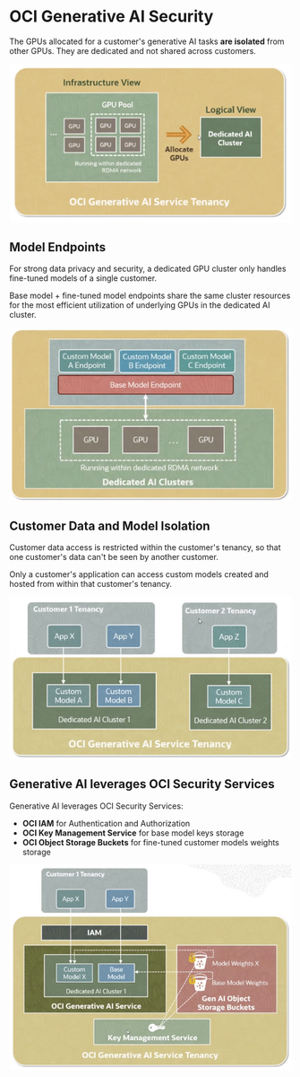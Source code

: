 # OCI Generative AI Security

The GPUs allocated for a customer's generative AI tasks **are isolated** 
from other GPUs. They are dedicated and not shared across customers.

![OCI Generative AI Security](../images/oci_generative_ai_security.png)

## Model Endpoints

For strong data privacy and security, a dedicated GPU cluster only handles fine-tuned models of a single customer.

Base model + fine-tuned model endpoints share the same cluster resources for the most efficient utilization of underlying GPUs in the dedicated AI cluster.

![Model Endpoints](../images/model_endpoints.png)

## Customer Data and Model Isolation

Customer data access is restricted within the customer's tenancy, so that one customer's data can't be seen by another customer.

Only a customer's application can access custom models created and hosted from within that customer's tenancy.

![Model Isolation](../images/model_isolation.png)

## Generative AI leverages OCI Security Services

Generative AI leverages OCI Security Services:
- **OCI IAM** for Authentication and Authorization
- **OCI Key Management Service** for base model keys storage
- **OCI Object Storage Buckets** for fine-tuned customer models weights storage

![OCI Security Services](../images/oci_security_services.png)
